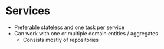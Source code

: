 # Services
- Preferable stateless and one task per service
- Can work with one or multiple domain entities / aggregates
  - Consists mostly of repositories